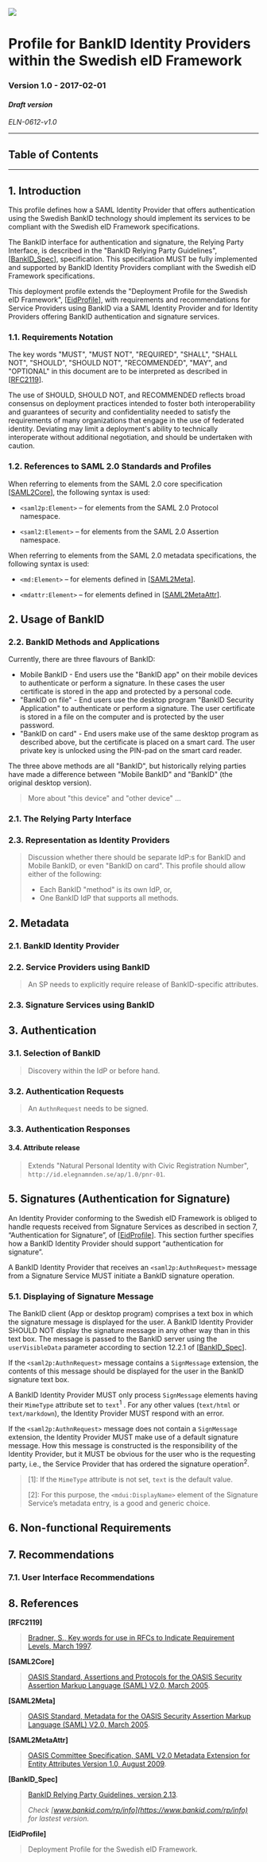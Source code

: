 <img src="img/eln-logo.png"></img>

# Profile for BankID Identity Providers within the Swedish eID Framework

### Version 1.0 - 2017-02-01 
#### *Draft version*

*ELN-0612-v1.0*

---

## Table of Contents

---

<a name="introduction"></a>
## 1. Introduction

This profile defines how a SAML Identity Provider that offers authentication using the Swedish BankID technology should implement its services to be compliant with the Swedish eID Framework specifications.

The BankID interface for authentication and signature, the Relying Party Interface, is described in the "BankID Relying Party Guidelines", \[[BankID_Spec](#bankid_spec)\], specification. This specification MUST be fully implemented and supported by BankID Identity Providers compliant
with the Swedish eID Framework specifications.

This deployment profile extends the "Deployment Profile for the Swedish eID Framework", 
\[[EidProfile](#eid-profile)\], with requirements and recommendations for Service Providers 
using BankID via a SAML Identity Provider and for Identity Providers offering BankID authentication
and signature services.

<a name="requirements-notation"></a>
### 1.1. Requirements Notation

The key words "MUST", "MUST NOT", "REQUIRED", "SHALL", "SHALL NOT",
"SHOULD", "SHOULD NOT", "RECOMMENDED", "MAY", and "OPTIONAL" in this
document are to be interpreted as described in \[[RFC2119](#rfc2119)\].

The use of SHOULD, SHOULD NOT, and RECOMMENDED reflects broad consensus
on deployment practices intended to foster both interoperability and
guarantees of security and confidentiality needed to satisfy the
requirements of many organizations that engage in the use of federated
identity. Deviating may limit a deployment's ability to technically
interoperate without additional negotiation, and should be undertaken
with caution.

<a name="references-to-saml-20-standards-and-profiles"></a>
### 1.2. References to SAML 2.0 Standards and Profiles

When referring to elements from the SAML 2.0 core specification \[[SAML2Core](#saml2core)\],
the following syntax is used:

-   `<saml2p:Element>` – for elements from the SAML 2.0 Protocol
    namespace.

-   `<saml2:Element>` – for elements from the SAML 2.0 Assertion
    namespace.

When referring to elements from the SAML 2.0 metadata specifications,
the following syntax is used:

-   `<md:Element>` – for elements defined in \[[SAML2Meta](#saml2meta)\].

-   `<mdattr:Element>` – for elements defined in \[[SAML2MetaAttr](#saml2metaattr)\].

## 2. Usage of BankID

### 2.2. BankID Methods and Applications

Currently, there are three flavours of BankID:

* Mobile BankID - End users use the "BankID app" on their mobile devices to authenticate or perform a signature. In these cases the user certificate is stored in the app and protected by a personal code.
* "BankID on file" - End users use the desktop program "BankID Security Application" to authenticate or perform a signature. The user certificate is stored in a file on the computer and is protected by the user password.
* "BankID on card" - End users make use of the same desktop program as described above, but the certificate is placed on a smart card. The user private key is unlocked using the PIN-pad on the smart card reader.

The three above methods are all "BankID", but historically relying parties have made a difference between "Mobile BankID" and "BankID" (the original desktop version). 
> More about "this device" and "other device" ...

### 2.1. The Relying Party Interface

### 2.3. Representation as Identity Providers

> Discussion whether there should be separate IdP:s for BankID and Mobile BankID, or even "BankID on card".
> This profile should allow either of the following:
> 
> * Each BankID "method" is its own IdP, or,
> * One BankID IdP that supports all methods.

<a name="metadata"></a>
## 2. Metadata

### 2.1. BankID Identity Provider

### 2.2. Service Providers using BankID

> An SP needs to explicitly require release of BankID-specific attributes.

### 2.3. Signature Services using BankID

## 3. Authentication

### 3.1. Selection of BankID

> Discovery within the IdP or before hand.

### 3.2. Authentication Requests

> An `AuthnRequest` needs to be signed.

### 3.3. Authentication Responses

#### 3.4. Attribute release

> Extends "Natural Personal Identity with Civic Registration Number", `http://id.elegnamnden.se/ap/1.0/pnr-01`.

## 5. Signatures (Authentication for Signature)

An Identity Provider conforming to the Swedish eID Framework is obliged to handle requests received from Signature Services as described in section 7, “Authentication for Signature”, of \[[EidProfile](#eid-profile)\]. This section further specifies how a BankID Identity Provider should support “authentication for signature”.A BankID Identity Provider that receives an `<saml2p:AuthnRequest>` message from a Signature Service MUST initiate a BankID signature operation.

### 5.1. Displaying of Signature Message

The BankID client (App or desktop program) comprises a text box in which the signature message is displayed for the user. 
A BankID Identity Provider SHOULD NOT display the signature message in any other way than 
in this text box. The message is passed to the BankID server using the `userVisibleData` parameter according to section 12.2.1 of \[[BankID_Spec](#bankid_spec)\].

If the `<saml2p:AuthnRequest>` message contains a `SignMessage` extension, the contents of this message should be displayed for the user in the BankID signature text box.A BankID Identity Provider MUST only process `SignMessage` elements having their `MimeType` attribute set to `text`<sup>1</sup> . For any other values (`text/html` or `text/markdown`), the Identity Provider MUST respond with an error.If the `<saml2p:AuthnRequest>` message does not contain a `SignMessage` extension, the Identity Provider MUST make use of a default signature message. How this message is constructed is the responsibility of the Identity Provider, but it MUST be obvious for the user who is the requesting party, i.e., the Service Provider that has ordered the signature operation<sup>2</sup>.> \[1\]: If the `MimeType` attribute is not set, `text` is the default value.
> 
> \[2\]: For this purpose, the `<mdui:DisplayName>` element of the Signature Service’s metadata entry, is a good and generic choice.  

## 6. Non-functional Requirements

## 7. Recommendations

### 7.1. User Interface Recommendations

## 8. References

<a name="rfc2119"></a>
**\[RFC2119\]**
> [Bradner, S., Key words for use in RFCs to Indicate Requirement
> Levels, March 1997](http://www.ietf.org/rfc/rfc2119.txt).

<a name="saml2core"></a>
**\[SAML2Core\]**
> [OASIS Standard, Assertions and Protocols for the OASIS Security
> Assertion Markup Language (SAML) V2.0, March
> 2005](http://docs.oasis-open.org/security/saml/v2.0/saml-core-2.0-os.pdf).

<a name="saml2meta"></a>
**\[SAML2Meta\]**
> [OASIS Standard, Metadata for the OASIS Security Assertion Markup
> Language (SAML) V2.0, March
> 2005](http://docs.oasis-open.org/security/saml/v2.0/saml-metadata-2.0-os.pdf).

<a name="saml2metaattr"></a>
**\[SAML2MetaAttr\]**
> [OASIS Committee Specification, SAML V2.0 Metadata Extension for
> Entity Attributes Version 1.0, August
> 2009](http://docs.oasis-open.org/security/saml/Post2.0/sstc-metadata-attr.html).

<a name="bankid-spec"></a>
**\[BankID_Spec\]**
> [BankID Relying Party Guidelines, version 2.13](https://www.bankid.com/assets/bankid/rp/bankid-relying-party-guidelines-v2.13.pdf).
> 
> *Check [www.bankid.com/rp/info](https://www.bankid.com/rp/info) for lastest version.*

<a name="eid-profile"></a>
**\[EidProfile\]**
> Deployment Profile for the Swedish eID Framework.


